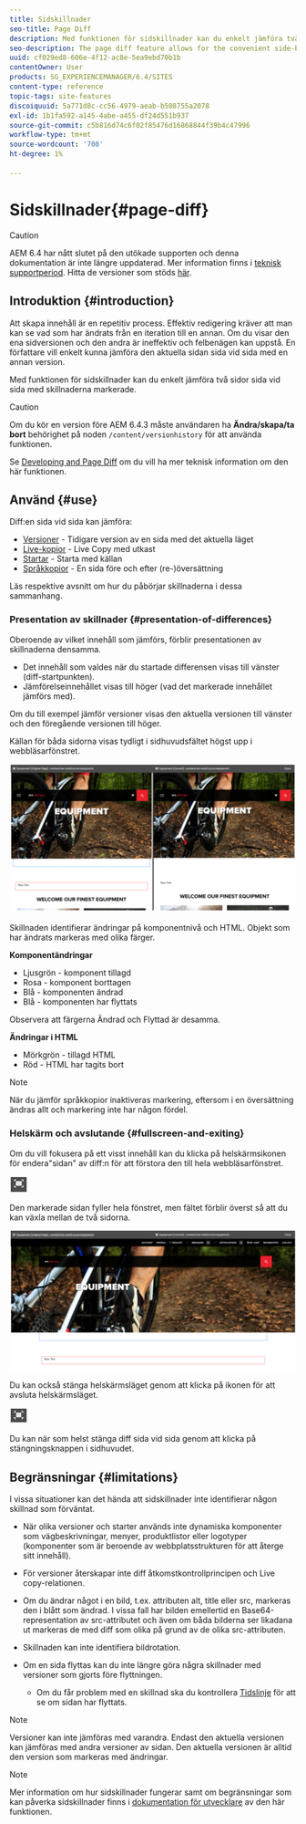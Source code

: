 ```yaml
---
title: Sidskillnader
seo-title: Page Diff
description: Med funktionen för sidskillnader kan du enkelt jämföra två sidor sida vid sida med skillnaderna markerade.
seo-description: The page diff feature allows for the convenient side-by-side comparison of two pages with their differences highlighted.
uuid: cf029ed8-606e-4f12-ac8e-5ea9ebd70b1b
contentOwner: User
products: SG_EXPERIENCEMANAGER/6.4/SITES
content-type: reference
topic-tags: site-features
discoiquuid: 5a771d8c-cc56-4979-aeab-b508755a2078
exl-id: 1b1fa592-a145-4abe-a455-df24d551b937
source-git-commit: c5b816d74c6f02f85476d16868844f39b4c47996
workflow-type: tm+mt
source-wordcount: '708'
ht-degree: 1%

---
```


# Sidskillnader{#page-diff}

>[!CAUTION]
>
>AEM 6.4 har nått slutet på den utökade supporten och denna dokumentation är inte längre uppdaterad. Mer information finns i [teknisk supportperiod](https://helpx.adobe.com/support/programs/eol-matrix.html). Hitta de versioner som stöds [här](https://experienceleague.adobe.com/docs/).

## Introduktion {#introduction}

Att skapa innehåll är en repetitiv process. Effektiv redigering kräver att man kan se vad som har ändrats från en iteration till en annan. Om du visar den ena sidversionen och den andra är ineffektiv och felbenägen kan uppstå. En författare vill enkelt kunna jämföra den aktuella sidan sida vid sida med en annan version.

Med funktionen för sidskillnader kan du enkelt jämföra två sidor sida vid sida med skillnaderna markerade.

>[!CAUTION]
>
>Om du kör en version före AEM 6.4.3 måste användaren ha **Ändra/skapa/ta bort** behörighet på noden `/content/versionhistory` för att använda funktionen.
>
>Se [Developing and Page Diff](/help/sites-developing/pagediff.md#operation-details) om du vill ha mer teknisk information om den här funktionen.

## Använd {#use}

Diff:en sida vid sida kan jämföra:

* [Versioner](/help/sites-authoring/working-with-page-versions.md#comparing-a-version-with-current-page) - Tidigare version av en sida med det aktuella läget
* [Live-kopior](/help/sites-administering/msm-livecopy.md#comparing-a-live-copy-page-with-a-blueprint-page) - Live Copy med utkast
* [Startar](/help/sites-authoring/launches-editing.md#comparing-a-launch-page-to-its-source-page) - Starta med källan
* [Språkkopior](/help/sites-administering/tc-manage.md#comparing-language-copies) - En sida före och efter (re-)översättning

Läs respektive avsnitt om hur du påbörjar skillnaderna i dessa sammanhang.

### Presentation av skillnader {#presentation-of-differences}

Oberoende av vilket innehåll som jämförs, förblir presentationen av skillnaderna densamma.

* Det innehåll som valdes när du startade differensen visas till vänster (diff-startpunkten).
* Jämförelseinnehållet visas till höger (vad det markerade innehållet jämförs med).

Om du till exempel jämför versioner visas den aktuella versionen till vänster och den föregående versionen till höger.

Källan för båda sidorna visas tydligt i sidhuvudsfältet högst upp i webbläsarfönstret.

![chlimage_1-355](assets/chlimage_1-355.png)

Skillnaden identifierar ändringar på komponentnivå och HTML. Objekt som har ändrats markeras med olika färger.

**Komponentändringar**

* Ljusgrön - komponent tillagd
* Rosa - komponent borttagen
* Blå - komponenten ändrad
* Blå - komponenten har flyttats

Observera att färgerna Ändrad och Flyttad är desamma.

**Ändringar i HTML**

* Mörkgrön - tillagd HTML
* Röd - HTML har tagits bort

>[!NOTE]
>
>När du jämför språkkopior inaktiveras markering, eftersom i en översättning ändras allt och markering inte har någon fördel.

### Helskärm och avslutande {#fullscreen-and-exiting}

Om du vill fokusera på ett visst innehåll kan du klicka på helskärmsikonen för endera&quot;sidan&quot; av diff:n för att förstora den till hela webbläsarfönstret.

![](do-not-localize/chlimage_1-24.png)

Den markerade sidan fyller hela fönstret, men fältet förblir överst så att du kan växla mellan de två sidorna.

![chlimage_1-356](assets/chlimage_1-356.png)

Du kan också stänga helskärmsläget genom att klicka på ikonen för att avsluta helskärmsläget.

![](do-not-localize/chlimage_1-25.png)

Du kan när som helst stänga diff sida vid sida genom att klicka på stängningsknappen i sidhuvudet.

## Begränsningar {#limitations}

I vissa situationer kan det hända att sidskillnader inte identifierar någon skillnad som förväntat.

* När olika versioner och starter används inte dynamiska komponenter som vägbeskrivningar, menyer, produktlistor eller logotyper (komponenter som är beroende av webbplatsstrukturen för att återge sitt innehåll).
* För versioner återskapar inte diff åtkomstkontrollprincipen och Live copy-relationen.
* Om du ändrar något i en bild, t.ex. attributen alt, title eller src, markeras den i blått som ändrad. I vissa fall har bilden emellertid en Base64-representation av src-attributet och även om båda bilderna ser likadana ut markeras de med diff som olika på grund av de olika src-attributen.
* Skillnaden kan inte identifiera bildrotation.
* Om en sida flyttas kan du inte längre göra några skillnader med versioner som gjorts före flyttningen.

   * Om du får problem med en skillnad ska du kontrollera [Tidslinje](/help/sites-authoring/basic-handling.md#timeline) för att se om sidan har flyttats.

>[!NOTE]
>
>Versioner kan inte jämföras med varandra. Endast den aktuella versionen kan jämföras med andra versioner av sidan. Den aktuella versionen är alltid den version som markeras med ändringar.

>[!NOTE]
>
>Mer information om hur sidskillnader fungerar samt om begränsningar som kan påverka sidskillnader finns i [dokumentation för utvecklare](/help/sites-developing/pagediff.md) av den här funktionen.
